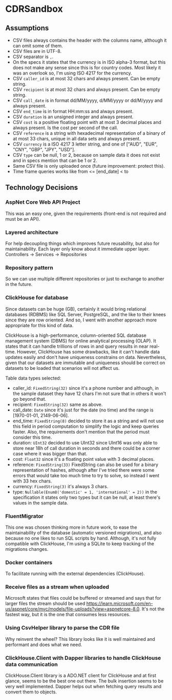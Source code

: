 # CDRSandbox

## Assumptions
* CSV files always contains the header with the columns name, although it can omit some of them.
* CSV files are in UTF-8.
* CSV separator is `,`.
* On the specs it states that the currency is in ISO alpha-3 format, but this does not make any sense since this is for country codes. Most likely it was an overlook so, I'm using ISO 4217 for the currency.
* CSV `caller_id` is at most 32 chars and always present. Can be empty string.
* CSV `recipient` is at most 32 chars and always present. Can be empty string.
* CSV `call_date` is in format dd/MM/yyyy, d/MM/yyyy or dd/M/yyyy and always present.
* CSV `end_time` is in format HH:mm:ss and always present.
* CSV `duration` is an unsigned integer and always present.
* CSV `cost` is a positive floating point with at most 3 decimal places and always present. Is the cost per second of the call.
* CSV `reference` is a string with hexadecimal representation of a binary of at most 33 chars, unique in all data sets and always present.
* CSV `currency` is a ISO 4217 3 letter string, and one of ["AUD", "EUR", "CNY", "GBP", "JPY", "USD"]. 
* CSV `type` can be null, 1 or 2, because on sample data it does not exist and in specs mention that can be 1 or 2.
* Same CSV file is only uploaded once (future improvement: protect this).
* Time frame queries works like from <= [end_date] < to

## Technology Decisions

### AspNet Core Web API Project
This was an easy one, given the requirements (front-end is not required and must be an API).

### Layered architecture
For help decoupling things which improves future reusability, but also for maintainability. Each layer only know about it immediate upper layer.
Controllers -> Services -> Repositories

### Repository pattern
So we can use multiple different repositories or just to exchange to another in the future.

### ClickHouse for database
Since datasets can be huge (GB), certainly it would bring relational databases (RDBMS) like SQL Server, PostgreSQL, and the like to their knees since they are row oriented. 
And so, I went with another approach more appropriate for this kind of data.

ClickHouse is a high-performance, column-oriented SQL database management system (DBMS) for online analytical processing (OLAP).
It states that it can handle trillions of rows in and query results in near real-time.
However, ClickHouse has some drawbacks, like it can't handle data updates easily and don't have uniqueness constrains on data.
Nevertheless, given that our datasets are immutable and uniqueness should be correct on datasets to be loaded that scenarios will not affect us.

Table data types selected:
- caller_id: `FixedString(32)` since it's a phone number and although, in the sample dataset they have 12 chars I'm not sure that in others it won't go beyond that.
- recipient: `FixedString(32)` same as above.
- call_date: `Date` since it's just for the date (no time) and the range is [1970-01-01, 2149-06-06].
- end_time: `FixedString(8)` decided to store it as a string and will not use this field in period computation to simplify the logic and keep queries faster. Also, the requirements don't mention that the period must consider this time.
- duration: `UInt32` decided to use UInt32 since UInt16 was only able to store near 18h of call duration in seconds and there could be a corner case where it was bigger than that.
- cost: `Float32` since it's a floating point value with 3 decimal places.
- reference: `FixedString(33)` FixedString can also be used for a binary representation of hashes, although after I've tried there were some errors that would take too much time to try to solve, so instead I went with 33 hex chars.
- currency: `FixedString(3)` it's always 3 chars.
- type: `Nullable(Enum8('domestic' = 1, 'international' = 2))` in the specification it states only two types but it can be null, at least there's values in the sample data.

### FluentMigrator
This one was chosen thinking more in future work, to ease the maintainability of the database (automatic versioned migrations), and also because no one likes to run SQL scripts by hand.
Although, it's not fully compatible with ClickHouse, I'm using a SQLite to keep tracking of the migrations changes.

### Docker containers
To facilitate running with the external dependencies (ClickHouse).

### Receive files as a stream when uploaded
Microsoft states that files could be buffered or streamed and says that for larger files the stream should be used https://learn.microsoft.com/en-us/aspnet/core/mvc/models/file-uploads?view=aspnetcore-8.0.
It's not the fastest way, but it is the one that consumes less resources.

### Using CsvHelper library to parse the CDR file
Why reinvent the wheel? This library looks like it is well maintained and performant and does what we need.

### ClickHouse.Client with Dapper libraries to handle ClickHouse data communication
ClickHouse.Client library is a ADO.NET client for ClickHouse and at first glance, seems to be the best one out there.
The bulk insertion seems to be very well implemented.
Dapper helps out when fetching query results and convert them to objects.


